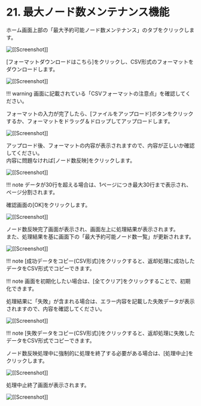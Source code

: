 # 21. 最大ノード数メンテナンス機能

ホーム画面上部の「最大予約可能ノード数メンテナンス」のタブをクリックします。

![[[Screenshot]]](img/23_A.png)

[フォーマットダウンロードはこちら]をクリックし、CSV形式のフォーマットをダウンロードします。

![[[Screenshot]]](img/23_B.png)

!!! warning
    画面に記載されている「CSVフォーマットの注意点」を確認してください。

フォーマットの入力が完了したら、[ファイルをアップロード]ボタンをクリックするか、フォーマットをドラッグ＆ドロップしてアップロードします。

![[[Screenshot]]](img/23_C.png)

アップロード後、フォーマットの内容が表示されますので、内容が正しいか確認してください。  
内容に問題なければ[ノード数反映]をクリックします。

![[[Screenshot]]](img/23_D.png)

!!! note
    データが30行を超える場合は、1ページにつき最大30行まで表示され、ページ分割されます。
    
確認画面の[OK]をクリックします。

![[[Screenshot]]](img/23_E.png)

ノード数反映完了画面が表示され、画面左上に処理結果が表示されます。  
また、処理結果を基に画面下の「最大予約可能ノード数一覧」が更新されます。

![[[Screenshot]]](img/23_F.png)

!!! note
    [成功データをコピー(CSV形式)]をクリックすると、返却処理に成功したデータをCSV形式でコピーできます。

!!! note
    画面を初期化したい場合は、[全てクリア]をクリックすることで、初期化できます。

処理結果に「失敗」が含まれる場合は、エラー内容を記載した失敗データが表示されますので、内容を確認してください。

![[[Screenshot]]](img/23_G.png)

!!! note
    [失敗データをコピー(CSV形式)]をクリックすると、返却処理に失敗したデータをCSV形式でコピーできます。

ノード数反映処理中に強制的に処理を終了する必要がある場合は、[処理中止]をクリックします。

![[[Screenshot]]](img/23_H.png)

処理中止終了画面が表示されます。

![[[Screenshot]]](img/23_I.png)